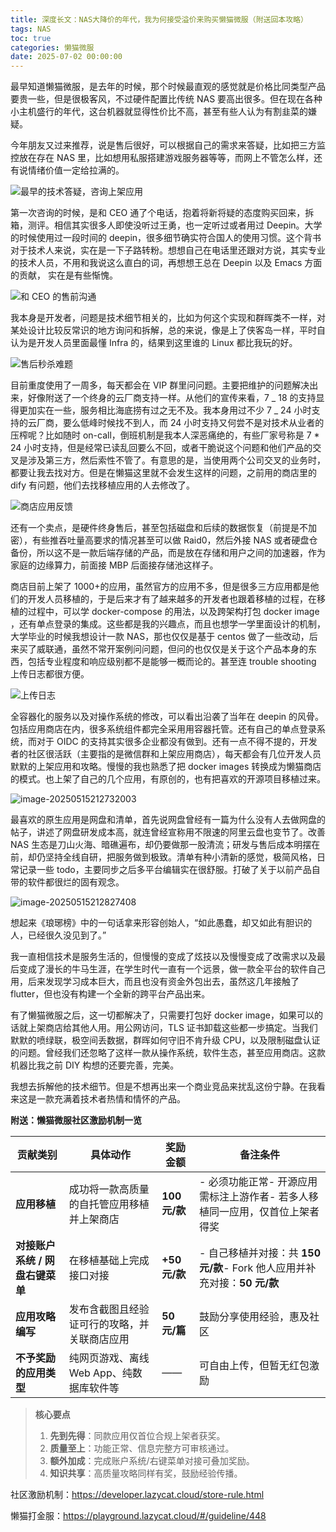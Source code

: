 ```yaml
---
title: 深度长文：NAS大降价的年代，我为何接受溢价来购买懒猫微服（附送回本攻略）
tags: NAS
toc: true
categories: 懒猫微服
date: 2025-07-02 00:00:00
---
```


最早知道懒猫微服，是去年的时候，那个时候最直观的感觉就是价格比同类型产品要贵一些，但是很极客风，不过硬件配置比传统 NAS 要高出很多。但在现在各种小主机盛行的年代，这台机器就显得性价比不高，甚至有些人认为有割韭菜的嫌疑。

今年朋友又过来推荐，说是售后很好，可以根据自己的需求来答疑，比如把三方监控放在存在 NAS 里，比如想用私服搭建游戏服务器等等，而网上不管怎么样，还有说情绪价值一定给拉满的。

![最早的技术答疑，咨询上架应用](https://raw.githubusercontent.com/cloudsmithy/picgo-imh/master/image-20250515205050488.png)

第一次咨询的时候，是和 CEO 通了个电话，抱着将新将疑的态度购买回来，拆箱，测评。相信其实很多人即使没听过王勇，也一定听过或者用过 Deepin。大学的时候使用过一段时间的 deepin，很多细节确实符合国人的使用习惯。这个背书对于技术人来说，实在是一下子路转粉。想想自己在电话里还跟对方说，其实专业的技术人员，不用和我说这么直白的词，再想想王总在 Deepin 以及 Emacs 方面的贡献， 实在是有些惭愧。

![和 CEO 的售前沟通](https://raw.githubusercontent.com/cloudsmithy/picgo-imh/master/image-20250515212527871.png)

我本身是开发者，问题是技术细节相关的，比如为何这个实现和群晖类不一样，对某处设计比较反常识的地方询问和拆解，总的来说，像是上了侠客岛一样，平时自认为是开发人员里面最懂 Infra 的，结果到这里谁的 Linux 都比我玩的好。

![售后秒杀难题](https://raw.githubusercontent.com/cloudsmithy/picgo-imh/master/image-20250515201725726.png)

目前重度使用了一周多，每天都会在 VIP 群里问问题。主要把维护的问题解决出来，好像附送了一个终身的云厂商支持一样。从他们的宣传来看，7 _ 18 的支持显得更加实在一些，服务相比海底捞有过之无不及。我本身用过不少 7 _ 24 小时支持的云厂商，要么低峰时候找不到人，而 24 小时支持又何尝不是对技术从业者的压榨呢？比如随时 on-call，倒班机制是我本人深恶痛绝的，有些厂家号称是 7 \* 24 小时支持，但是经常已读乱回要么不回，或者干脆说这个问题和他们产品的交叉是涉及第三方，然后索性不管了。有意思的是，当使用两个公司交叉的业务时，都要让我去找对方。但是在懒猫这里就不会发生这样的问题，之前用的商店里的 dify 有问题，他们去找移植应用的人去修改了。

![商店应用反馈](https://raw.githubusercontent.com/cloudsmithy/picgo-imh/master/image-20250515201839290.png)

还有一个卖点，是硬件终身售后，甚至包括磁盘和后续的数据恢复（前提是不加密），有些推吞吐量高要求的情况甚至可以做 Raid0，然后外接 NAS 或者硬盘仓备份，所以这不是一款后端存储的产品，而是放在存储和用户之间的加速器，作为家庭的边缘算力，前面接 MBP 后面接存储池这样子。

商店目前上架了 1000+的应用，虽然官方的应用不多，但是很多三方应用都是他们的开发人员移植的，于是后来才有了越来越多的开发者也跟着移植的过程，在移植的过程中，可以学 docker-compose 的用法，以及跨架构打包 docker image ，还有单点登录的集成。这些都是我的兴趣点，而且也想学一学里面设计的机制，大学毕业的时候我想设计一款 NAS，那也仅仅是基于 centos 做了一些改动，后来买了威联通，虽然不常开案例问问题，但问的也仅仅是关于这个产品本身的东西，包括专业程度和响应级别都不是能够一概而论的。甚至连 trouble shooting 上传日志都很方便。

![上传日志](https://raw.githubusercontent.com/cloudsmithy/picgo-imh/master/image-20250515201517917.png)

全容器化的服务以及对操作系统的修改，可以看出沿袭了当年在 deepin 的风骨。包括应用商店在内，很多系统组件都完全采用用容器托管。还有自己的单点登录系统，而对于 OIDC 的支持其实很多企业都没有做到。还有一点不得不提的，开发者的社区很活跃（主要指的是微信群和上架应用商店），每天都会有几位开发人员默默的上架应用和攻略。慢慢的我也熟悉了把 docker images 转换成为懒猫商店的模式。也上架了自己的几个应用，有原创的，也有把喜欢的开源项目移植过来。

![image-20250515212732003](https://raw.githubusercontent.com/cloudsmithy/picgo-imh/master/image-20250515212732003.png)

最喜欢的原生应用是网盘和清单，首先说网盘曾经有一篇为什么没有人去做网盘的帖子，讲述了网盘研发成本高，就连曾经宣称用不限速的阿里云盘也变节了。改善 NAS 生态是刀山火海、暗礁遍布，却仍要做那一股清流；研发与售后成本明摆在前，却仍坚持全线自研，把服务做到极致。清单有种小清新的感觉，极简风格，日常记录一些 todo，主要同步之后多平台编辑实在很舒服。打破了关于以前产品自带的软件都很烂的固有观念。

![image-20250515212827408](https://raw.githubusercontent.com/cloudsmithy/picgo-imh/master/image-20250515212827408.png)

想起来《琅琊榜》中的一句话拿来形容创始人，“如此愚蠢，却又如此有胆识的人，已经很久没见到了。”

我一直相信技术是服务生活的，但慢慢的变成了炫技以及慢慢变成了改需求以及最后变成了漫长的牛马生涯，在学生时代一直有一个远景，做一款全平台的软件自己用，后来发现学习成本巨大，而且也没有资金外包出去，虽然这几年接触了 flutter，但也没有构建一个全新的跨平台产品出来。

有了懒猫微服之后，这一切都解决了，只需要打包好 docker image，如果可以的话就上架商店给其他人用。用公网访问，TLS 证书卸载这些都一步搞定。当我们默默的喷绿联，极空间丢数据，群晖如何守旧不肯升级 CPU，以及限制磁盘认证的问题。曾经我们还忽略了这样一款从操作系统，软件生态，甚至应用商店。这款机器比我之前 DIY 构想的还要完善，完美。

我想去拆解他的技术细节。但是不想再出来一个商业竞品来扰乱这份宁静。在我看来这是一款充满着技术者热情和情怀的产品。

**附送：懒猫微服社区激励机制一览**

| 贡献类别                        | 具体动作                                     | 奖励金额      | 备注条件                                                                     |
| ------------------------------- | -------------------------------------------- | ------------- | ---------------------------------------------------------------------------- |
| **应用移植**                    | 成功将一款高质量的自托管应用移植并上架商店   | **100 元/款** | - 必须功能正常- 开源应用需标注上游作者- 若多人移植同一应用，仅首位上架者得奖 |
| **对接账户系统 / 网盘右键菜单** | 在移植基础上完成接口对接                     | **+50 元/款** | - 自己移植并对接：共 **150 元/款**- Fork 他人应用并补充对接：**50 元/款**    |
| **应用攻略编写**                | 发布含截图且经验证可行的攻略，并关联商店应用 | **50 元/篇**  | 鼓励分享使用经验，惠及社区                                                   |
| **不予奖励的应用类型**          | 纯网页游戏、离线 Web App、纯数据库软件等     | ——            | 可自由上传，但暂无红包激励                                                   |

> **核心要点**
>
> 1. **先到先得**：同款应用仅首位合规上架者获奖。
> 2. **质量至上**：功能正常、信息完整方可审核通过。
> 3. **额外加成**：完成账户系统/右键菜单对接可叠加奖励。
> 4. **知识共享**：高质量攻略同样有奖，鼓励经验传播。

社区激励机制：https://developer.lazycat.cloud/store-rule.html

懒猫打金服：https://playground.lazycat.cloud/#/guideline/448
